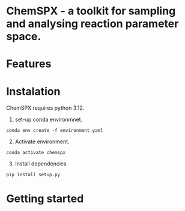 
# ChemSPX - a toolkit for sampling and analysing reaction parameter space. 

# Features 

# Instalation

ChemSPX requires python 3.12. 

1. set-up conda environmnet.

```
conda env create -f environment.yaml
```

2. Activate environment.

```
conda activate chemspx
```

3. Install dependencies

```
pip install setup.py
```

# Getting started 



